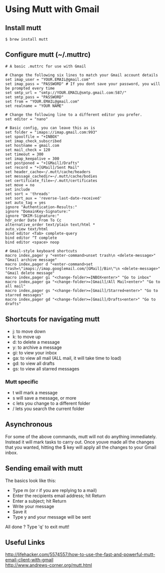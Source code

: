 # Using Mutt with Gmail

## Install mutt  
```text
$ brew install mutt
```  

## Configure mutt (~/.muttrc)  
```text
# A basic .muttrc for use with Gmail

# Change the following six lines to match your Gmail account details
set imap_user = "YOUR.EMAIL@gmail.com"
set imap_pass = "PASSWORD" # If you dont save your password, you will be prompted every time
set smtp_url = "smtp://YOUR.EMAIL@smtp.gmail.com:587/"
set smtp_pass = "PASSWORD"
set from = "YOUR.EMAIL@gmail.com"
set realname = "YOUR NAME"

# Change the following line to a different editor you prefer.
set editor = "nano"

# Basic config, you can leave this as is
set folder = "imaps://imap.gmail.com:993"
set spoolfile = "+INBOX"
set imap_check_subscribed
set hostname = gmail.com
set mail_check = 120
set timeout = 300
set imap_keepalive = 300
set postponed = "+[GMail]/Drafts"
set record = "+[GMail]/Sent Mail"
set header_cache=~/.mutt/cache/headers
set message_cachedir=~/.mutt/cache/bodies
set certificate_file=~/.mutt/certificates
set move = no
set include
set sort = 'threads'
set sort_aux = 'reverse-last-date-received'
set auto_tag = yes
ignore "Authentication-Results:"
ignore "DomainKey-Signature:"
ignore "DKIM-Signature:"
hdr_order Date From To Cc
alternative_order text/plain text/html *
auto_view text/html
bind editor <Tab> complete-query
bind editor ^T complete
bind editor <space> noop 

# Gmail-style keyboard shortcuts
macro index,pager y "<enter-command>unset trash\n <delete-message>" "Gmail archive message"
macro index,pager d "<enter-command>set trash=\"imaps://imap.googlemail.com/[GMail]/Bin\"\n <delete-message>" "Gmail delete message"
macro index,pager gi "<change-folder>=INBOX<enter>" "Go to inbox"
macro index,pager ga "<change-folder>=[Gmail]/All Mail<enter>" "Go to all mail"
macro index,pager gs "<change-folder>=[Gmail]/Starred<enter>" "Go to starred messages"
macro index,pager gd "<change-folder>=[Gmail]/Drafts<enter>" "Go to drafts"
```  

## Shortcuts for navigating mutt  
- j: to move down  
- k: to move up  
- d: to delete a message  
- y: to archive a message  
- gi: to view your inbox  
- ga: to view all mail (ALL mail, it will take time to load)  
- gd: to view all drafts  
- gs: to view all starred messages  

### Mutt specific  
- t will mark a message  
- s will save a message, or more  
- c lets you change to a different folder  
- / lets you search the current folder  

## Asynchronous  
For some of the above commands, mutt will not do anything immediately. Instead it will mark tasks to carry out. Once youve made all the changes that you wanted, hitting the $ key will apply all the changes to your Gmail inbox.  

## Sending email with mutt  
The basics look like this:  
- Type m (or r if you are replying to a mail)  
- Enter the recipients email address; hit Return  
- Enter a subject; hit Return  
- Write your message  
- Save it  
- Type y and your message will be sent  

All done ? Type 'q' to exit mutt!  

## Useful Links  
http://lifehacker.com/5574557/how-to-use-the-fast-and-powerful-mutt-email-client-with-gmail  
http://www.andrews-corner.org/mutt.html  

